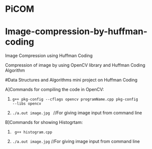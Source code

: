 # PiCOM


# Image-compression-by-huffman-coding
Image Compression using Huffman Coding

Compression of image by using OpenCV library and Huffman Coding Algorithm

#Data Structures and Algorithms mini project on Huffman Coding

A]Commands for compiling the code in OpenCV:

1) <code>g++ pkg-config --cflags opencv programName.cpp pkg-config --libs opencv</code>

2) <code>./a.out image.jpg </code> //For giving image input from command line

B]Commands for showing Histogrtam:

1) <code> g++ histogram.cpp</code>

2) <code>./a.out image.jpg</code> //For giving image input from command line
